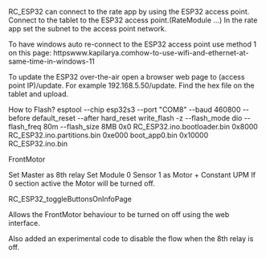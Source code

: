 RC_ESP32 can connect to the rate app by using the ESP32 access point. Connect to the tablet to the ESP32 access point.(RateModule ...) In the rate app set the subnet to the access point network. 

To have windows auto re-connect to the ESP32 access point use method 1 on this page:
httpswww.kapilarya.comhow-to-use-wifi-and-ethernet-at-same-time-in-windows-11

To update the ESP32 over-the-air open a browser web page to (access point IP)/update. For example 192.168.5.50/update. Find the hex file on the tablet and upload.

How to Flash?
esptool --chip esp32s3 --port "COM8" --baud 460800  --before default_reset --after hard_reset write_flash  -z --flash_mode dio --flash_freq 80m --flash_size 8MB 0x0 RC_ESP32.ino.bootloader.bin 0x8000 RC_ESP32.ino.partitions.bin 0xe000 boot_app0.bin 0x10000 RC_ESP32.ino.bin


FrontMotor

Set Master as 8th relay
Set Module 0 Sensor 1 as Motor + Constant UPM
If 0 section active the Motor will be turned off.


RC_ESP32_toggleButtonsOnInfoPage

Allows the FrontMotor behaviour to be turned on off using the web interface.

Also added an experimental code to disable the flow when the 8th relay is off.